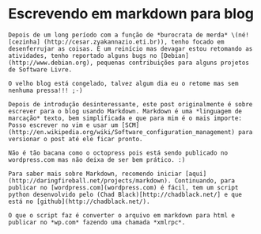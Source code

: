 Escrevendo em markdown para blog
================================

    Depois de um long período com a função de *burocrata de merda* \(né! [cezinha] (http://cesar.zyakannazio.eti.br)), tenho focado em desenferrujar as coisas. É um reinício mas devagar estou retomando as atividades, tenho reportado alguns bugs no [Debian](http://www.debian.org), pequenas contribuições para alguns projetos de Software Livre. 

	O velho blog está congelado, talvez algum dia eu o retome mas sem nenhuma pressa!!! ;-)

	Depois de introdução desinteressante, este post originalmente é sobre escrever para o blog usando Markdown. Markdown é uma *linguagem de marcação* texto, bem simplificada e que para mim é o mais importe: Posso escrever no vim e usar um [SCM](http://en.wikipedia.org/wiki/Software_configuration_management) para versionar o post até ele ficar pronto.
	
	Não é tão bacana como o octopress pois está sendo publicado no wordpress.com mas não deixa de ser bem prático. :)

	Para saber mais sobre Markdown, recomendo iniciar [aqui](http://daringfireball.net/projects/markdown). Continuando, para publicar no [wordpress.com](wordpress.com) é fácil, tem um script python desenvolvido pelo (Chad Black)[http://chadblack.net/] e que está no [github](http://chadblack.net/). 

	O que o script faz é converter o arquivo em markdown para html e publicar no *wp.com* fazendo uma chamada *xmlrpc*.
